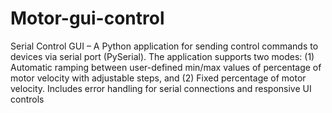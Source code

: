 # Motor-gui-control
Serial Control GUI – A Python application for sending control commands to devices via serial port (PySerial). The application supports two modes: (1) Automatic ramping between user-defined min/max values of percentage of motor velocity with adjustable steps, and (2) Fixed percentage of motor velocity. Includes error handling for serial connections and responsive UI controls

